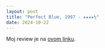 ```yaml
---
layout: post
title: "Perfect Blue, 1997 - ★★★★½"
date: 2024-10-22
---
```


Moj review je na [ovom linku](https://letterboxd.com/pavlesap/film/perfect-blue/).
